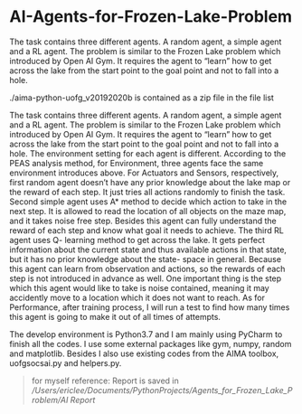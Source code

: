 # AI-Agents-for-Frozen-Lake-Problem
The task contains three different agents. A random agent, a simple agent and a RL agent. The problem is similar to the Frozen Lake problem which introduced by Open AI Gym. It requires the agent to “learn” how to get across the lake from the start point to the goal point and not to fall into a hole.

./aima-python-uofg_v20192020b is contained as a zip file in the file list


The task contains three different agents. A random agent, a simple agent and a RL agent. The problem is similar to the Frozen Lake problem which introduced by Open AI Gym. It requires the agent to “learn” how to get across the lake from the start point to the goal point and not to fall into a hole. The environment setting for each agent is different. According to the PEAS analysis method, for Environment, three agents face the same environment introduces above. For Actuators and Sensors, respectively, first random agent doesn’t have any prior knowledge about the lake map or the reward of each step. It just tries all actions randomly to finish the task. Second simple agent uses A* method to decide which action to take in the next step. It is allowed to read the location of all objects on the maze map, and it takes noise free step. Besides this agent can fully understand the reward of each step and know what goal it needs to achieve. The third RL agent uses Q- learning method to get across the lake. It gets perfect information about the current state and thus available actions in that state, but it has no prior knowledge about the state- space in general. Because this agent can learn from observation and actions, so the rewards of each step is not introduced in advance as well. One important thing is the step which this agent would like to take is noise contained, meaning it may accidently move to a location which it does not want to reach. As for Performance, after training process, I will run a test to find how many times this agent is going to make it out of all times of attempts.

The develop environment is Python3.7 and I am mainly using PyCharm to finish all the codes. I use some external packages like gym, numpy, random and matplotlib. Besides I also use existing codes from the AIMA toolbox, uofgsocsai.py and helpers.py.



>for myself reference: Report is saved in */Users/ericlee/Documents/PythonProjects/Agents_for_Frozen_Lake_Problem/AI Report*

















